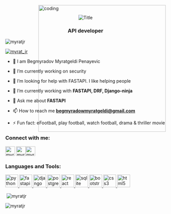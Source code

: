 <!-- <h1 align="center">Hi 👋, I'm Myrat_Jr</h1> -->
<div align="center">
  <img src="https://readme-typing-svg.herokuapp.com?font=TimesNewRoman&color=%2831C2FF&size=40&center=true&vCenter=true&height=60&width=600&lines=Hi👋+I'm+Myrat_Jr;I'm+API+developer!" alt="Title"></img>
</div>
<h3 align="center">API developer</h3>

<p align="left"> <img src="https://komarev.com/ghpvc/?username=myratjr&label=Profile%20views&color=0e75b6&style=flat" alt="myratjr" /> </p>

<p align="left"> <a href="https://twitter.com/myrat_jr" target="blank"><img src="https://img.shields.io/twitter/follow/myrat_jr?logo=twitter&style=for-the-badge" alt="myrat_jr" /></a> </p>

- 👋 I am Begmyradov Myratgeldi Penayevic

- 🔭 I’m currently working on security

- 🤝 I’m looking for help with FASTAPI. I like helping people

- 🌱 I’m currently working with **FASTAPI, DRF, Django-ninja**

- 💬 Ask me about **FASTAPI**

- 📫 How to reach me **begmyradowmyratgeldi@gmail.com**

- ⚡ Fun fact: eFootball, play football, watch football, drama & thriller movie

<img align="right" alt="coding" width="400" style="margin-top:-10vh" src="https://cdn.dribbble.com/users/1019864/screenshots/3079099/media/9e5055da2ee6c899aab9403ceb7d0dc3.gif">

<h3 align="left">Connect with me:</h3>
<p align="left">
<a href="https://twitter.com/myrat_jr" target="blank"><img align="center" src="https://upload.wikimedia.org/wikipedia/commons/6/6b/Twitter_Logo_Blue.png" alt="myrat_jr" height="30" width="30" /></a>
<a href="https://www.linkedin.com/in/myratgeldi-begmyradov-penayewic/" target="blank"><img align="center" src="https://upload.wikimedia.org/wikipedia/commons/c/ca/LinkedIn_logo_initials.png" alt="myrat_jr" height="30" width="30" /></a><a href="https://stackoverflow.com/users/21633456/myrat-jr" target="blank"><img align="center" src="https://upload.wikimedia.org/wikipedia/commons/8/81/Stackoverflow_icon.png" alt="myrat_jr" height="30" width="30" /></a>
</p>

<h3 align="left">Languages and Tools:</h3>
<p align="left"><a href="https://www.python.org" target="_blank" rel="noreferrer"> <img src="https://upload.wikimedia.org/wikipedia/commons/c/c3/Python-logo-notext.svg" alt="python" width="40" height="40"/> </a><a href="https://fastapi.tiangolo.com/" target="_blank" rel="noreferrer"> <img src="https://cdn.worldvectorlogo.com/logos/fastapi.svg" alt="fastapi" width="40" height="40"/><a href="https://www.djangoproject.com/" target="_blank" rel="noreferrer"> <img src="https://cdn.worldvectorlogo.com/logos/django.svg" alt="django" width="40" height="40"/> </a><a href="https://www.postgresql.org" target="_blank" rel="noreferrer"> <img src="https://cdn.worldvectorlogo.com/logos/postgresql.svg" alt="postgresql" width="40" height="40"/> </a><a href="https://reactjs.org/" target="_blank" rel="noreferrer"> <img src="https://upload.wikimedia.org/wikipedia/commons/a/a7/React-icon.svg" alt="react" width="40" height="40"/> </a> <a href="https://www.sqlite.org/" target="_blank" rel="noreferrer"> <img src="https://www.vectorlogo.zone/logos/sqlite/sqlite-icon.svg" alt="sqlite" width="40" height="40"/> </a> <a href="https://getbootstrap.com" target="_blank" rel="noreferrer"> <img src="https://upload.wikimedia.org/wikipedia/commons/b/b2/Bootstrap_logo.svg" alt="bootstrap" width="40" height="40"/> </a> <a href="https://www.w3schools.com/css/" target="_blank" rel="noreferrer"> <img src="https://upload.wikimedia.org/wikipedia/commons/6/62/CSS3_logo.svg" alt="css3" width="40" height="40"/> </a> <a href="https://www.w3.org/html/" target="_blank" rel="noreferrer"> <img src="https://upload.wikimedia.org/wikipedia/commons/6/61/HTML5_logo_and_wordmark.svg" alt="html5" width="40" height="40"/> </a> </p>
<!-- 
<p><img align="left" src="https://github-readme-stats.vercel.app/api/top-langs?username=myratjr&show_icons=true&locale=en&layout=compact" alt="myratjr" /></p> -->

<p>&nbsp;<img align="center" src="https://github-readme-stats.vercel.app/api?username=myratjr&show_icons=true&locale=en" alt="myratjr" /></p>

<p><img align="center" src="https://github-readme-streak-stats.herokuapp.com/?user=myratjr&" alt="myratjr" /></p> 
